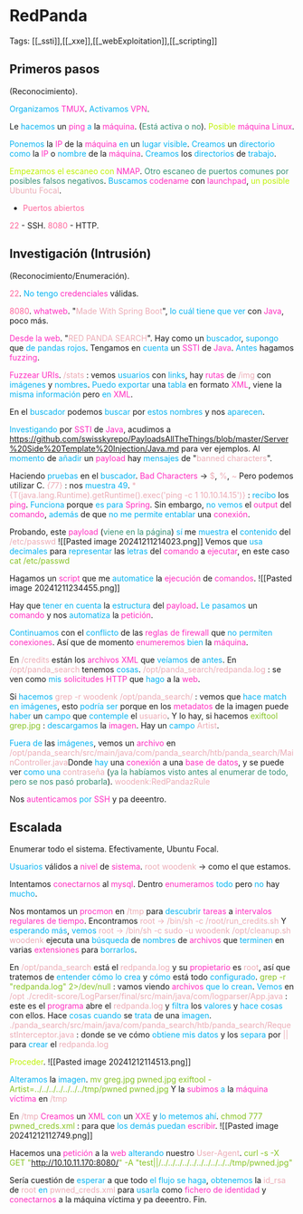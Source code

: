 # RedPanda

Tags: [[_ssti]],[[_xxe]],[[_webExploitation]],[[_scripting]]

## Primeros pasos
(Reconocimiento).

<span style="color:#07b4f2">Organizamos</span> <span style="color:#ff2dc0">TMUX</span>.
<span style="color:#07b4f2">Activamos</span> <span style="color:#ff2dc0">VPN</span>.

Le <span style="color:#07b4f2">hacemos</span> un <span style="color:#ff2dc0">ping</span> <span style="color:#07b4f2">a</span> la <span style="color:#ff2dc0">máquina</span>. (<span style="color:#379075">Está activa o no</span>).
<span style="color:#bef202">Posible</span> <span style="color:#ff2dc0">máquina Linux</span>.

<span style="color:#07b4f2">Ponemos</span> la <span style="color:#ff2dc0">IP</span> de la <span style="color:#ff2dc0">máquina</span> <span style="color:#07b4f2">en</span> un <span style="color:#07b4f2">lugar visible</span>.
<span style="color:#07b4f2">Creamos</span> un <span style="color:#07b4f2">directorio</span> <span style="color:#07b4f2">como</span> la <span style="color:#ff2dc0">IP</span> o <span style="color:#07b4f2">nombre</span> de la <span style="color:#ff2dc0">máquina</span>.
<span style="color:#07b4f2">Creamos</span> los <span style="color:#07b4f2">directorios</span> de <span style="color:#07b4f2">trabajo</span>.

<span style="color:#bef202">Empezamos el escaneo con</span> <span style="color:#ff2dc0">NMAP</span>. <span style="color:#379075">Otro escaneo de puertos comunes por posibles falsos negativos</span>.
<span style="color:#07b4f2">Buscamos</span> <span style="color:#ff2dc0">codename</span> con <span style="color:#ff2dc0">launchpad</span>, <span style="color:#bef202">un posible</span> <span style="color:#ecacb6">Ubuntu Focal</span>.

+ <span style="color:#ff669c">Puertos abiertos</span>

<span style="color:#ff669c">22</span> - SSH.
<span style="color:#ff669c">8080</span> - HTTP.


## Investigación (Intrusión)
(Reconocimiento/Enumeración).

<span style="color:#ff669c">22</span>.
<span style="color:#07b4f2">No tengo</span> <span style="color:#ff2dc0">credenciales</span> válidas.


<span style="color:#ff669c">8080</span>.
<span style="color:#ff2dc0">whatweb</span>. "<span style="color:#ecacb6">Made With Spring Boot</span>", <span style="color:#07b4f2">lo cuál tiene que ver</span> con <span style="color:#ff2dc0">Java</span>, poco más.

<span style="color:#ff2dc0">Desde la web</span>.
"<span style="color:#ecacb6">RED PANDA SEARCH</span>". Hay como un <span style="color:#07b4f2">buscador</span>, <span style="color:#07b4f2">supongo</span> que <span style="color:#07b4f2">de pandas rojos</span>.
Tengamos en <span style="color:#07b4f2">cuenta</span> un <span style="color:#ff2dc0">SSTI</span> de <span style="color:#ff2dc0">Java</span>.
<span style="color:#07b4f2">Antes</span> hagamos <span style="color:#ff2dc0">fuzzing</span>.

<span style="color:#ff2dc0">Fuzzear URIs</span>.
<span style="color:#ecacb6">/stats</span> :    vemos <span style="color:#07b4f2">usuarios</span> con <span style="color:#07b4f2">links</span>, hay <span style="color:#ff2dc0">rutas</span> de <span style="color:#ecacb6">/img</span> con <span style="color:#07b4f2">imágenes</span> y <span style="color:#07b4f2">nombres</span>.<span style="color:#07b4f2"> Puedo exportar </span>una <span style="color:#07b4f2">tabla</span> en formato <span style="color:#ff2dc0">XML</span>, viene la <span style="color:#07b4f2">misma información</span> pero <span style="color:#07b4f2">en</span> <span style="color:#ff2dc0">XML</span>.

En el <span style="color:#07b4f2">buscador</span> podemos <span style="color:#07b4f2">buscar</span> por <span style="color:#07b4f2">estos nombres </span>y nos <span style="color:#07b4f2">aparecen</span>.

<span style="color:#07b4f2">Investigando</span> por <span style="color:#ff2dc0">SSTI</span> de <span style="color:#ff2dc0">Java</span>, acudimos a https://github.com/swisskyrepo/PayloadsAllTheThings/blob/master/Server%20Side%20Template%20Injection/Java.md para ver ejemplos.
Al <span style="color:#07b4f2">momento</span> de <span style="color:#07b4f2">añadir</span> un <span style="color:#ff2dc0">payload</span> hay <span style="color:#07b4f2">mensajes</span> de "<span style="color:#ecacb6">banned characters</span>".

Haciendo <span style="color:#07b4f2">pruebas</span> en el <span style="color:#07b4f2">buscador</span>.
<span style="color:#ff2dc0">Bad Characters </span>-> <span style="color:#ecacb6"><span style="color:#ecacb6">$</span></span>, <span style="color:#ecacb6">%</span>, <span style="color:#ecacb6">~</span>
Pero podemos utilizar C.
<span style="color:#ecacb6">*{7*7}</span> :    nos <span style="color:#07b4f2">muestra 49</span>.
<span style="color:#ecacb6">*{T(java.lang.Runtime).getRuntime().exec('ping -c 1 10.10.14.15')}</span> :    <span style="color:#07b4f2">recibo</span> los <span style="color:#ff2dc0">ping</span>. <span style="color:#07b4f2">Funciona</span> porque <span style="color:#07b4f2">es para</span> <span style="color:#ff2dc0">Spring</span>.
Sin embargo, <span style="color:#07b4f2">no vemos</span> el <span style="color:#ff2dc0">output</span> del <span style="color:#ff2dc0">comando</span>, <span style="color:#07b4f2">además</span> de que <span style="color:#07b4f2">no me permite entablar</span> una <span style="color:#ff2dc0">conexión</span>.

Probando, este <span style="color:#ff2dc0">payload</span> (<span style="color:#379075">viene en la página</span>) <span style="color:#07b4f2">sí</span> me <span style="color:#07b4f2">muestra</span> el <span style="color:#07b4f2">contenido</span> del <span style="color:#ecacb6">/etc/passwd</span> 
![[Pasted image 20241211214023.png]]
Vemos que <span style="color:#07b4f2">usa decimales </span>para <span style="color:#07b4f2">representar</span> las <span style="color:#07b4f2">letras</span> del <span style="color:#ff2dc0">comando</span> a <span style="color:#ff2dc0">ejecutar</span>, en este caso <span style="color:#88c425">cat /etc/passwd</span>

Hagamos un <span style="color:#ff2dc0">script</span> que me <span style="color:#07b4f2">automatice</span> la <span style="color:#ff2dc0">ejecución</span> de <span style="color:#ff2dc0">comandos</span>.
![[Pasted image 20241211234455.png]]

Hay que <span style="color:#07b4f2">tener en cuenta</span> la <span style="color:#07b4f2">estructura</span> del <span style="color:#ff2dc0">payload</span>.
<span style="color:#07b4f2">Le pasamos</span> un <span style="color:#ff2dc0">comando</span> y nos <span style="color:#07b4f2">automatiza</span> la <span style="color:#ff2dc0">petición</span>.

<span style="color:#07b4f2">Continuamos</span> con el <span style="color:#07b4f2">conflicto</span> de las <span style="color:#ff2dc0">reglas de firewall</span> que <span style="color:#07b4f2">no permiten</span> <span style="color:#ff2dc0">conexiones</span>.
Así que de momento <span style="color:#ff2dc0">enumeremos</span> <span style="color:#07b4f2">bien</span> la <span style="color:#ff2dc0">máquina</span>.

En <span style="color:#ecacb6">/credits </span>están los <span style="color:#ff2dc0">archivos XML</span> que <span style="color:#07b4f2">veíamos</span> de <span style="color:#07b4f2">antes</span>.
En <span style="color:#ecacb6">/opt/panda_search</span> tenemos <span style="color:#07b4f2">cosas</span>.
<span style="color:#ecacb6">/opt/panda_search/redpanda.log</span> :    se ven como <span style="color:#07b4f2">mis</span> <span style="color:#ff2dc0">solicitudes HTTP</span> que <span style="color:#07b4f2">hago</span> a la <span style="color:#ff2dc0">web</span>.

Si <span style="color:#07b4f2">hacemos</span> <span style="color:#ecacb6">grep -r woodenk /opt/panda_search/</span> :    vemos que <span style="color:#07b4f2">hace match en imágenes</span>, esto<span style="color:#07b4f2"> podría ser</span> porque en los <span style="color:#ff2dc0">metadatos</span> de la imagen puede <span style="color:#07b4f2">haber</span> un <span style="color:#07b4f2">campo</span> que <span style="color:#07b4f2">contemple</span> el <span style="color:#ecacb6">usuario</span>. Y lo hay, si hacemos
<span style="color:#88c425">exiftool grep.jpg</span> :    <span style="color:#07b4f2">descargamos</span> la <span style="color:#ff2dc0">imagen</span>.
Hay un <span style="color:#07b4f2">campo</span> <span style="color:#ecacb6">Artist</span>.

<span style="color:#07b4f2">Fuera de</span> las <span style="color:#07b4f2">imágenes</span>, vemos un <span style="color:#ff2dc0">archivo</span> en <span style="color:#ecacb6">/opt/panda_search/src/main/java/com/panda_search/htb/panda_search/MainController.java</span>Donde <span style="color:#07b4f2">hay</span> una <span style="color:#ff2dc0">conexión</span> a una <span style="color:#ff2dc0">base de datos</span>, y se puede ver <span style="color:#07b4f2">como una</span> <span style="color:#ecacb6">contraseña</span> (<span style="color:#379075">ya la habíamos visto antes al enumerar de todo, pero se nos pasó probarla</span>).
<span style="color:#ecacb6">woodenk:RedPandazRule</span>

Nos <span style="color:#ff2dc0">autenticamos</span> <span style="color:#07b4f2">por</span> <span style="color:#ff2dc0">SSH</span> y pa deeentro.


## Escalada

Enumerar todo el sistema.
Efectivamente, Ubuntu Focal.

<span style="color:#07b4f2">Usuarios</span> válidos a <span style="color:#ff2dc0">nivel</span> de <span style="color:#ff2dc0">sistema</span>.
<span style="color:#ecacb6">root</span>
<span style="color:#ecacb6">woodenk</span> -> como el que estamos.

Intentamos <span style="color:#ff2dc0">conectarnos</span> al <span style="color:#ff2dc0">mysql</span>. Dentro <span style="color:#ff2dc0">enumeramos</span> <span style="color:#07b4f2">todo</span> pero <span style="color:#07b4f2">no</span> hay <span style="color:#07b4f2">mucho</span>.

Nos montamos un <span style="color:#ff2dc0">procmon</span> en <span style="color:#ecacb6">/tmp</span> para <span style="color:#07b4f2">descubrir</span> <span style="color:#ff2dc0">tareas</span> a <span style="color:#ff2dc0">intervalos regulares de tiempo</span>.
Encontramos
<span style="color:#ecacb6">root -> /bin/sh -c /root/run_credits.sh</span>
Y <span style="color:#07b4f2">esperando más</span>, <span style="color:#07b4f2">vemos</span>
<span style="color:#ecacb6">root ->  /bin/sh -c sudo -u woodenk /opt/cleanup.sh</span> 
<span style="color:#ecacb6">woodenk</span> ejecuta una <span style="color:#07b4f2">búsqueda</span> de <span style="color:#07b4f2">nombres</span> de <span style="color:#ff2dc0">archivos</span> que <span style="color:#07b4f2">terminen</span> en varias <span style="color:#ff2dc0">extensiones</span> para <span style="color:#07b4f2">borrarlos</span>.

En <span style="color:#ecacb6">/opt/panda_search </span>está el <span style="color:#ecacb6">redpanda.log</span> y su <span style="color:#ff2dc0">propietario</span> es <span style="color:#ecacb6">root</span>, así que tratemos de <span style="color:#07b4f2">entender cómo lo crea</span> y <span style="color:#07b4f2">cómo</span> está todo <span style="color:#07b4f2">configurado</span>.
<span style="color:#88c425">grep -r "redpanda.log" 2>/dev/null</span> :    vamos viendo <span style="color:#ff2dc0">archivos</span> <span style="color:#07b4f2">que lo crean</span>.
<span style="color:#07b4f2">Vemos</span> en <span style="color:#ecacb6">/opt</span>
<span style="color:#ecacb6">./credit-score/LogParser/final/src/main/java/com/logparser/App.java</span> :    este es el <span style="color:#ff2dc0">programa</span> abre el <span style="color:#ecacb6">redpanda.log</span> y <span style="color:#07b4f2">filtra</span> los <span style="color:#07b4f2">valores</span> y <span style="color:#07b4f2">hace cosas</span> con ellos.
Hace<span style="color:#07b4f2"> cosas cuando</span> se <span style="color:#07b4f2">trata</span> de una <span style="color:#07b4f2">imagen</span>.
<span style="color:#ecacb6">./panda_search/src/main/java/com/panda_search/htb/panda_search/RequestInterceptor.java </span> :    donde se ve cómo <span style="color:#07b4f2">obtiene mis datos</span> y los <span style="color:#07b4f2">separa</span> por<span style="color:#ecacb6"> ||</span> para <span style="color:#07b4f2">crear</span> el <span style="color:#ecacb6">redpanda.log</span>

<span style="color:#bef202">Proceder</span>.
![[Pasted image 20241212114513.png]]

<span style="color:#07b4f2">Alteramos</span> la <span style="color:#07b4f2">imagen</span>.
<span style="color:#88c425">mv greg.jpg pwned.jpg</span>
<span style="color:#88c425">exiftool -Artist=../../../../../../../tmp/pwned pwned.jpg </span> 
Y la <span style="color:#ff2dc0">subimos</span> <span style="color:#07b4f2">a</span> la <span style="color:#ff2dc0">máquina víctima</span> en <span style="color:#ecacb6">/tmp</span>

En <span style="color:#ecacb6">/tmp</span>
<span style="color:#ff2dc0">Creamos</span> un <span style="color:#ff2dc0">XML</span> <span style="color:#07b4f2">con</span> un <span style="color:#ff2dc0">XXE</span> y <span style="color:#07b4f2">lo metemos ahí</span>.
<span style="color:#88c425">chmod 777 pwned_creds.xml</span> :    para que <span style="color:#07b4f2">los demás puedan</span> <span style="color:#ff2dc0">escribir</span>.
![[Pasted image 20241212112749.png]]

Hacemos una <span style="color:#ff2dc0">petición</span> a la <span style="color:#ff2dc0">web</span> <span style="color:#07b4f2">alterando</span> nuestro <span style="color:#ecacb6">User-Agent</span>.
<span style="color:#88c425">curl -s -X GET "http://10.10.11.170:8080/" -A "test||/../../../../../../../../../../tmp/pwned.jpg"</span> 

Sería cuestión de <span style="color:#07b4f2">esperar</span> a que todo <span style="color:#07b4f2">el flujo se haga</span>, <span style="color:#07b4f2">obtenemos</span> la <span style="color:#ecacb6">id_rsa</span> de <span style="color:#ecacb6">root</span> <span style="color:#07b4f2">en</span> <span style="color:#ecacb6">pwned_creds.xml</span> para <span style="color:#07b4f2">usarla</span> como <span style="color:#ff2dc0">fichero de identidad</span> y <span style="color:#ff2dc0">conectarnos</span> a la máquina víctima y pa deeentro.
Fin.
